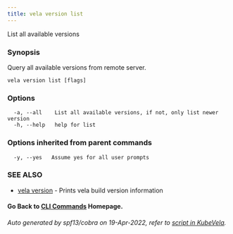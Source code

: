 ```yaml
---
title: vela version list
---
```


List all available versions

### Synopsis

Query all available versions from remote server.

```
vela version list [flags]
```

### Options

```
  -a, --all    List all available versions, if not, only list newer version
  -h, --help   help for list
```

### Options inherited from parent commands

```
  -y, --yes   Assume yes for all user prompts
```

### SEE ALSO

* [vela version](vela_version)	 - Prints vela build version information

#### Go Back to [CLI Commands](vela) Homepage.


###### Auto generated by spf13/cobra on 19-Apr-2022, refer to [script in KubeVela](https://github.com/kubevela/kubevela/tree/master/hack/docgen).
